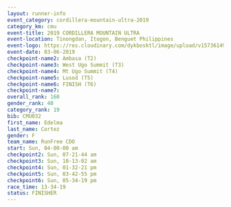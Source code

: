 ```yaml
---
layout: runner-info 
event_category: cordillera-mountain-ultra-2019 
category_km: cmu 
event-title: 2019 CORDILLERA MOUNTAIN ULTRA 
event-location: Tinongdan, Itogon, Benguet Philippines 
event-logo: https://res.cloudinary.com/dykbosktl/image/upload/v1573614960/Logo/Cordillera-Mountain-Ultra-2019-1280_wxhrmh.jpg 
event-date: 03-06-2019 
checkpoint-name2: Ambasa (T2) 
checkpoint-name3: West Ugo Summit (T3) 
checkpoint-name4: Mt Ugo Summit (T4) 
checkpoint-name5: Lusod (T5) 
checkpoint-name6: FINISH (T6) 
checkpoint-name7: 
overall_rank: 160
gender_rank: 40
category_rank: 19
bib: CMU032
first_name: Edelma
last_name: Cortez
gender: F
team_name: RunFree CDO
start: Sun, 04-00-00 am
checkpoint2: Sun, 07-21-44 am
checkpoint3: Sun, 10-13-02 am
checkpoint4: Sun, 01-32-21 pm
checkpoint5: Sun, 03-42-55 pm
checkpoint6: Sun, 05-34-19 pm
race_time: 13-34-19
status: FINISHER
---
```

